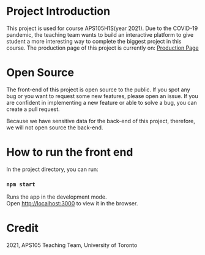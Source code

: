 # Project Introduction

This project is used for course APS105H1S(year 2021). Due to the COVID-19 pandemic, the teaching team wants to build an interactive platform to 
give student a more interesting way to complete the biggest project in this course. The production page of this project is currently on: 
[Production Page](http://142.150.239.187:8090/)

# Open Source

The front-end of this project is open source to the public. If you spot any bug or you want to request some new features, please open an issue.
If you are confident in implementing a new feature or able to solve a bug, you can create a pull request.

Because we have sensitive data for the back-end of this project, therefore, we will not open source the back-end.

# How to run the front end

In the project directory, you can run:

### `npm start`

Runs the app in the development mode.\
Open [http://localhost:3000](http://localhost:3000) to view it in the browser.

# Credit

2021, APS105 Teaching Team, University of Toronto
